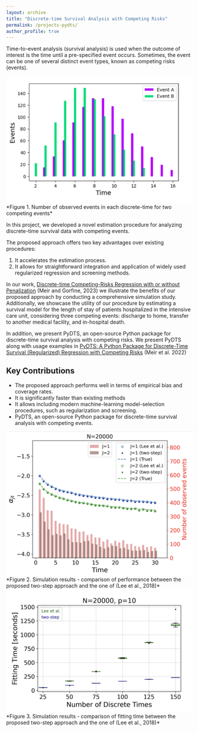 ```yaml
---
layout: archive
title: "Discrete-time Survival Analysis with Competing Risks"
permalink: /projects-pydts/
author_profile: true
---
```


Time-to-event analysis (survival analysis) is used when the outcome of interest is the time until a pre-specified event occurs. 
Sometimes, the event can be one of several distinct event types, known as competing risks (events).

<img src="Discrete-time.png" alt="Discrete-time" width="600">
<br>
*Figure 1. Number of observed events in each discrete-time for two competing events*


In this project, we developed a novel estimation procedure for analyzing discrete-time survival data with competing events.
 
The proposed approach offers two key advantages over existing procedures: 
1. It accelerates the estimation process.
2. It allows for straightforward integration and application of widely used regularized regression and screening methods.

In our work, [Discrete-time Competing-Risks Regression with or without Penalization](https://arxiv.org/abs/2303.01186) (Meir and Gorfine, 2023) we illustrate the benefits of our proposed approach by conducting a comprehensive simulation study. Additionally, we showcase the utility of our procedure by estimating a survival model for the length of stay of patients hospitalized in the intensive care unit, considering three competing events: discharge to home, transfer to another medical facility, and in-hospital death.

In addition, we present PyDTS, an open-source Python package for discrete-time survival analysis with competing risks. We present PyDTS along with usage examples in [PyDTS: A Python Package for Discrete-Time Survival (Regularized) Regression with Competing Risks](https://arxiv.org/abs/2204.05731) (Meir et al. 2022) 

## Key Contributions
- The proposed approach performs well in terms of empirical bias and coverage rates.
- It is significantly faster than existing methods
- It allows including modern machine-learning model-selection procedures, such as regularization and screening. 
- PyDTS, an open-source Python package for discrete-time survival analysis with competing events.



<img src="pydts_performance.png" alt="pydts_performance" width="600">
<br>
*Figure 2. Simulation results - comparison of performance between the proposed two-step approach and the one of (Lee et al., 2018)*


<img src="fitting_time_fig.png" alt="pydts_fitting_time" width="600">

<br>
*Figure 3. Simulation results - comparison of fitting time between the proposed two-step approach and the one of (Lee et al., 2018)*


